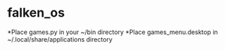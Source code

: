 # falken_os

*Place games.py in your ~/bin directory
*Place games_menu.desktop in ~/.local/share/applications directory
